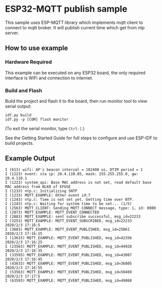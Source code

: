 # ESP32-MQTT publish sample

This sample uses ESP-MQTT library which implements mqtt client to connect to mqtt broker. It will publish current time which get from ntp server.

## How to use example

### Hardware Required

This example can be executed on any ESP32 board, the only required interface is WiFi and connection to internet.

### Build and Flash

Build the project and flash it to the board, then run monitor tool to view serial output:

```
idf.py build
idf.py -p [COM] flash monitor
```

(To exit the serial monitor, type ``Ctrl-]``.)

See the Getting Started Guide for full steps to configure and use ESP-IDF to build projects.

## Example Output
```
I (613) wifi: AP's beacon interval = 102400 us, DTIM period = 1
I (1223) event: sta ip: 20.4.110.85, mask: 255.255.255.0, gw: 20.4.110.1
I (1223) system_api: Base MAC address is not set, read default base MAC address from BLK0 of EFUSE
I (1233) ntp.c: Initializing SNTP
I (1233) MQTT_EXAMPLE: Other event id:7
I (1243) ntp.c: Time is not set yet. Getting time over NTP.
I (1243) ntp.c: Waiting for system time to be set... (1/5)
I (2563) MQTT_CLIENT: Sending MQTT CONNECT message, type: 1, id: 0000
I (2873) MQTT_EXAMPLE: MQTT_EVENT_CONNECTED
I (2883) MQTT_EXAMPLE: sent subscribe successful, msg_id=22233
I (3253) MQTT_EXAMPLE: MQTT_EVENT_SUBSCRIBED, msg_id=22233
2020/2/3 17:16:5
I (3603) MQTT_EXAMPLE: MQTT_EVENT_PUBLISHED, msg_id=25061
2020/2/3 17:16:15
I (13633) MQTT_EXAMPLE: MQTT_EVENT_PUBLISHED, msg_id=42356
2020/2/3 17:16:25
I (23563) MQTT_EXAMPLE: MQTT_EVENT_PUBLISHED, msg_id=44928
2020/2/3 17:16:35
I (33593) MQTT_EXAMPLE: MQTT_EVENT_PUBLISHED, msg_id=43087
2020/2/3 17:16:45
I (43633) MQTT_EXAMPLE: MQTT_EVENT_PUBLISHED, msg_id=36805
2020/2/3 17:16:55
I (53563) MQTT_EXAMPLE: MQTT_EVENT_PUBLISHED, msg_id=50469
2020/2/3 17:17:5
I (63593) MQTT_EXAMPLE: MQTT_EVENT_PUBLISHED, msg_id=49868
```
